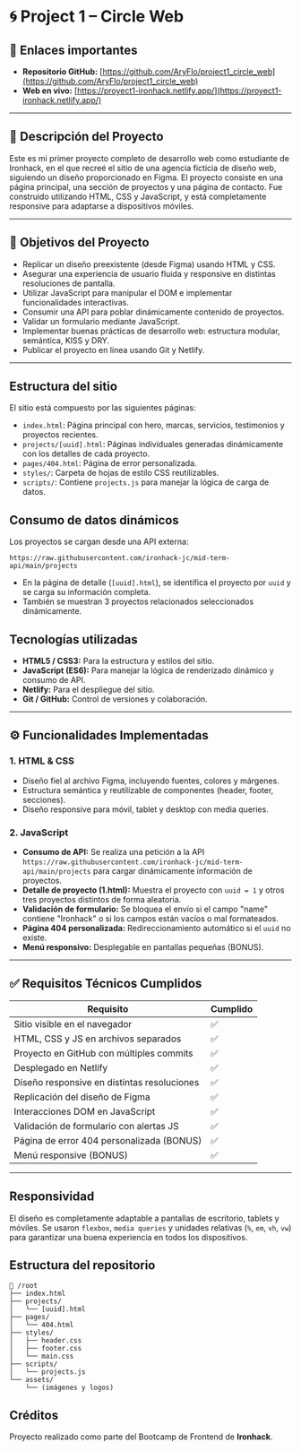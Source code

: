 # 🌀 Project 1 – Circle Web

## 🔗 Enlaces importantes

- **Repositorio GitHub:** [https://github.com/AryFlo/project1_circle_web](https://github.com/AryFlo/project1_circle_web)
- **Web en vivo:** [https://proyect1-ironhack.netlify.app/](https://proyect1-ironhack.netlify.app/)

---

## 📝 Descripción del Proyecto

Este es mi primer proyecto completo de desarrollo web como estudiante de Ironhack, en el que recreé el sitio de una agencia ficticia de diseño web, siguiendo un diseño proporcionado en Figma. El proyecto consiste en una página principal, una sección de proyectos y una página de contacto. Fue construido utilizando HTML, CSS y JavaScript, y está completamente responsive para adaptarse a dispositivos móviles.

---

## 🎯 Objetivos del Proyecto

- Replicar un diseño preexistente (desde Figma) usando HTML y CSS.
- Asegurar una experiencia de usuario fluida y responsive en distintas resoluciones de pantalla.
- Utilizar JavaScript para manipular el DOM e implementar funcionalidades interactivas.
- Consumir una API para poblar dinámicamente contenido de proyectos.
- Validar un formulario mediante JavaScript.
- Implementar buenas prácticas de desarrollo web: estructura modular, semántica, KISS y DRY.
- Publicar el proyecto en línea usando Git y Netlify.

---

## Estructura del sitio

El sitio está compuesto por las siguientes páginas:

- `index.html`: Página principal con hero, marcas, servicios, testimonios y proyectos recientes.
- `projects/[uuid].html`: Páginas individuales generadas dinámicamente con los detalles de cada proyecto.
- `pages/404.html`: Página de error personalizada.
- `styles/`: Carpeta de hojas de estilo CSS reutilizables.
- `scripts/`: Contiene `projects.js` para manejar la lógica de carga de datos.

## Consumo de datos dinámicos

Los proyectos se cargan desde una API externa:

```
https://raw.githubusercontent.com/ironhack-jc/mid-term-api/main/projects
```

- En la página de detalle (`[uuid].html`), se identifica el proyecto por `uuid` y se carga su información completa.
- También se muestran 3 proyectos relacionados seleccionados dinámicamente.

## Tecnologías utilizadas

- **HTML5 / CSS3:** Para la estructura y estilos del sitio.
- **JavaScript (ES6):** Para manejar la lógica de renderizado dinámico y consumo de API.
- **Netlify:** Para el despliegue del sitio.
- **Git / GitHub:** Control de versiones y colaboración.

---

## ⚙️ Funcionalidades Implementadas

### 1. HTML & CSS
- Diseño fiel al archivo Figma, incluyendo fuentes, colores y márgenes.
- Estructura semántica y reutilizable de componentes (header, footer, secciones).
- Diseño responsive para móvil, tablet y desktop con media queries.

### 2. JavaScript
- **Consumo de API:** Se realiza una petición a la API `https://raw.githubusercontent.com/ironhack-jc/mid-term-api/main/projects` para cargar dinámicamente información de proyectos.
- **Detalle de proyecto (1.html):** Muestra el proyecto con `uuid = 1` y otros tres proyectos distintos de forma aleatoria.
- **Validación de formulario:** Se bloquea el envío si el campo "name" contiene "Ironhack" o si los campos están vacíos o mal formateados.
- **Página 404 personalizada:** Redireccionamiento automático si el `uuid` no existe.
- **Menú responsivo:** Desplegable en pantallas pequeñas (BONUS).

---

## ✅ Requisitos Técnicos Cumplidos

| Requisito | Cumplido |
|-----------|----------|
| Sitio visible en el navegador | ✅ |
| HTML, CSS y JS en archivos separados | ✅ |
| Proyecto en GitHub con múltiples commits | ✅ |
| Desplegado en Netlify | ✅ |
| Diseño responsive en distintas resoluciones | ✅ |
| Replicación del diseño de Figma | ✅ |
| Interacciones DOM en JavaScript | ✅ |
| Validación de formulario con alertas JS | ✅ |
| Página de error 404 personalizada (BONUS) | ✅ |
| Menú responsive (BONUS) | ✅ |

---

## Responsividad

El diseño es completamente adaptable a pantallas de escritorio, tablets y móviles. Se usaron `flexbox`, `media queries` y unidades relativas (`%`, `em`, `vh`, `vw`) para garantizar una buena experiencia en todos los dispositivos.

## Estructura del repositorio

```
📁 /root
├── index.html
├── projects/
│   └── [uuid].html
├── pages/
│   └── 404.html
├── styles/
│   ├── header.css
│   ├── footer.css
│   └── main.css
├── scripts/
│   └── projects.js
└── assets/
    └── (imágenes y logos)
```



## Créditos

Proyecto realizado como parte del Bootcamp de Frontend de **Ironhack**.